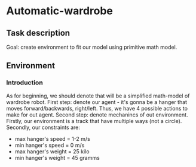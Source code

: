 # Automatic-wardrobe

## Task description

Goal: create environment to fit our model using primitive math model.

## Environment

### Introduction

As for beginning, we should denote that will be a simplified math-model of wardrobe robot. 
First step: denote our agent - it's gonna be a hanger that moves forward/backwards, right/left. Thus, we have 4 possible actions to make for out agent.
Second step: denote mechanincs of out environment. Firstly, our environment is a track that have multiple ways (not a circle). Secondly, our constraints are:
*    max hanger's speed = 1-2 m/s
*    min hanger's speed = 0 m/s
*    max hanger's weight = 25 kilo
*    min hanger's weight = 45 gramms
